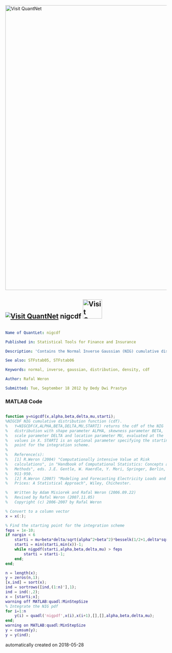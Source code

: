 [<img src="https://github.com/QuantLet/Styleguide-and-FAQ/blob/master/pictures/banner.png" width="888" alt="Visit QuantNet">](http://quantlet.de/)

## [<img src="https://github.com/QuantLet/Styleguide-and-FAQ/blob/master/pictures/qloqo.png" alt="Visit QuantNet">](http://quantlet.de/) **nigcdf** [<img src="https://github.com/QuantLet/Styleguide-and-FAQ/blob/master/pictures/QN2.png" width="60" alt="Visit QuantNet 2.0">](http://quantlet.de/)

```yaml

Name of QuantLet: nigcdf

Published in: Statistical Tools for Finance and Insurance

Description: 'Contains the Normal Inverse Gaussian (NIG) cumulative distribution function (cdf). Required by STFstab05.m and STFstab06.m function.'

See also: STFstab05, STFstab06

Keywords: normal, inverse, gaussian, distribution, density, cdf

Author: Rafal Weron

Submitted: Tue, September 18 2012 by Dedy Dwi Prastyo
```

### MATLAB Code
```matlab

function y=nigcdf(x,alpha,beta,delta,mu,starti);
%NIGCDF NIG cumulative distribution function (cdf).
%   Y=NIGCDF(X,ALPHA,BETA,DELTA,MU,STARTI) returns the cdf of the NIG 
%   distribution with shape parameter ALPHA, skewness parameter BETA, 
%   scale parameter DELTA and location parameter MU, evaluated at the 
%   values in X. STARTI is an optional parameter specifying the starting
%   point for the integration scheme.
%
%   Reference(s):
%	[1] R.Weron (2004) "Computationally intensive Value at Risk 
%   calculations", in "Handbook of Computational Statistics: Concepts and 
%   Methods", eds. J.E. Gentle, W. Haerdle, Y. Mori, Springer, Berlin, 
%   911-950. 
%   [2] R.Weron (2007) "Modeling and Forecasting Electricity Loads and 
%   Prices: A Statistical Approach", Wiley, Chichester.   

%   Written by Adam Misiorek and Rafal Weron (2006.09.22)
%   Revised by Rafal Weron (2007.11.05)
%   Copyright (c) 2006-2007 by Rafal Weron

% Convert to a column vector
x = x(:);

% Find the starting point for the integration scheme
feps = 1e-10;
if nargin < 6
    starti = mu+beta*delta/sqrt(alpha^2+beta^2)*besselk(1/2+1,delta*sqrt(alpha^2-beta^2))/besselk(1/2,delta*sqrt(alpha^2-beta^2));
    starti = min(starti,min(x))-1;
    while nigpdf(starti,alpha,beta,delta,mu) > feps
        starti = starti-1;
    end;
end;

n = length(x);
y = zeros(n,1);
[x,ind] = sort(x);
ind = sortrows([ind,(1:n)'],1);
ind = ind(:,2);
x = [starti;x];
warning off MATLAB:quadl:MinStepSize
% Integrate the NIG pdf
for i=1:n
    y(i) = quadl('nigpdf',x(i),x(i+1),[],[],alpha,beta,delta,mu);
end;    
warning on MATLAB:quadl:MinStepSize
y = cumsum(y);
y = y(ind);
```

automatically created on 2018-05-28